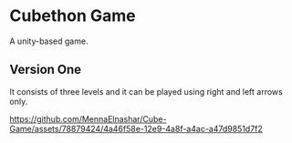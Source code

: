 # Cubethon Game
A unity-based game.

## Version One
It consists of three levels and it can be played using right and left arrows only.

https://github.com/MennaElnashar/Cube-Game/assets/78879424/4a46f58e-12e9-4a8f-a4ac-a47d9851d7f2

